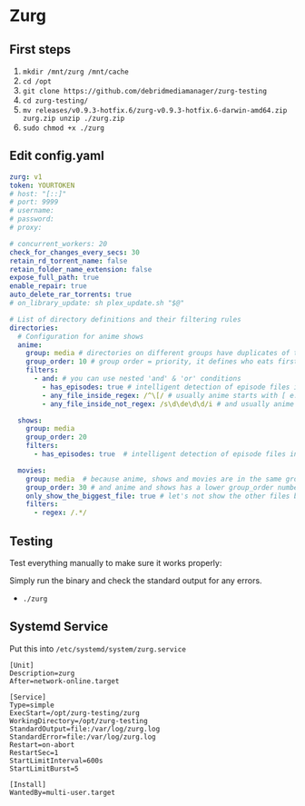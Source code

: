# Zurg

## First steps

1. `mkdir /mnt/zurg /mnt/cache`
2. `cd /opt`
3. `git clone https://github.com/debridmediamanager/zurg-testing`
4. `cd zurg-testing/`
5. `mv releases/v0.9.3-hotfix.6/zurg-v0.9.3-hotfix.6-darwin-amd64.zip zurg.zip unzip ./zurg.zip`
6. `sudo chmod +x ./zurg`

## Edit config.yaml

```yaml
zurg: v1
token: YOURTOKEN
# host: "[::]"
# port: 9999
# username:
# password:
# proxy:

# concurrent_workers: 20
check_for_changes_every_secs: 30
retain_rd_torrent_name: false
retain_folder_name_extension: false
expose_full_path: true
enable_repair: true
auto_delete_rar_torrents: true
# on_library_update: sh plex_update.sh "$@"

# List of directory definitions and their filtering rules
directories:
  # Configuration for anime shows
  anime:
    group: media # directories on different groups have duplicates of the same torrent
    group_order: 10 # group order = priority, it defines who eats first on a group
    filters:
      - and: # you can use nested 'and' & 'or' conditions
        - has_episodes: true # intelligent detection of episode files inside a torrent
        - any_file_inside_regex: /^\[/ # usually anime starts with [ e.g. [SubsPlease]
        - any_file_inside_not_regex: /s\d\de\d\d/i # and usually anime doesn't use SxxExx

  shows:
    group: media
    group_order: 20
    filters:
      - has_episodes: true  # intelligent detection of episode files inside a torrent

  movies:
    group: media  # because anime, shows and movies are in the same group,
    group_order: 30 # and anime and shows has a lower group_order number than movies, all torrents that doesn't fall into the previous 2 will fall into movies
    only_show_the_biggest_file: true # let's not show the other files besides the movie itself
    filters:
      - regex: /.*/
```

## Testing

Test everything manually to make sure it works properly:

Simply run the binary and check the standard output for any errors.

* `./zurg`

## Systemd Service

Put this into `/etc/systemd/system/zurg.service`

```
[Unit]
Description=zurg
After=network-online.target

[Service]
Type=simple
ExecStart=/opt/zurg-testing/zurg
WorkingDirectory=/opt/zurg-testing
StandardOutput=file:/var/log/zurg.log
StandardError=file:/var/log/zurg.log
Restart=on-abort
RestartSec=1
StartLimitInterval=600s
StartLimitBurst=5

[Install]
WantedBy=multi-user.target

```
